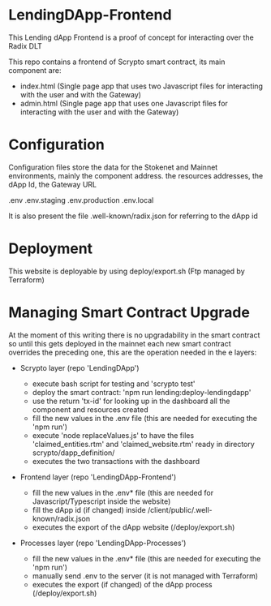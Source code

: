 # LendingDApp-Frontend
This Lending dApp Frontend is a proof of concept for interacting over the Radix DLT 

This repo contains a frontend of Scrypto smart contract, its main component are:
- index.html (Single page app that uses two Javascript files for interacting with the user and with the Gateway)
- admin.html (Single page app that uses one Javascript files for interacting with the user and with the Gateway)


# Configuration
Configuration files store the data for the Stokenet and Mainnet environments, mainly the component address. the resources addresses, the dApp Id, the Gateway URL

.env
.env.staging 
.env.production
.env.local

It is also present the file .well-known/radix.json for referring to the dApp id

# Deployment
This website is deployable by using deploy/export.sh (Ftp managed by Terraform)

# Managing Smart Contract Upgrade
At the moment of this writing there is no upgradability in the smart contract so until this gets deployed in the mainnet each new smart contract overrides the preceding one, this are the operation needed in the e layers:

- Scrypto layer (repo 'LendingDApp')
    - execute bash script for testing and 'scrypto test'
    - deploy the smart contract: 'npm run lending:deploy-lendingdapp'
    - use the return 'tx-id' for looking up in the dashboard all the component and resources created
    - fill the new values in the .env file (this are needed for executing the 'npm run')
    - execute 'node replaceValues.js' to have the files 'claimed_entities.rtm' and 'claimed_website.rtm' ready in directory scrypto/dapp_definition/
    - executes the two transactions with the dashboard

- Frontend layer (repo 'LendingDApp-Frontend')
    - fill the new values in the .env* file (this are needed for Javascript/Typescript inside the website)
    - fill the dApp id (if changed) inside /client/public/.well-known/radix.json
    - executes the export of the dApp website (/deploy/export.sh)

- Processes layer (repo 'LendingDApp-Processes')
    - fill the new values in the .env* file (this are needed for executing the 'npm run')
    - manually send .env to the server (it is not managed with Terraform)
    - executes the export (if changed) of the dApp process (/deploy/export.sh)